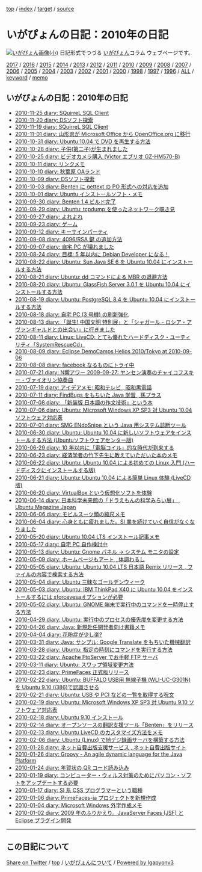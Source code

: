 [top](../index.html) / [index](index.html) / [target](https://igapyon.github.io/diary/2010/index.html) / [source](https://github.com/igapyon/diary/blob/gh-pages/2010/index.src.md) 

いがぴょんの日記：2010年の日記
=====================================================================================================
[![いがぴょん画像(小)](https://igapyon.github.io/diary/images/iga200306s.jpg "いがぴょん")](https://igapyon.github.io/diary/memo/memoigapyon.html) 日記形式でつづる [いがぴょん](https://igapyon.github.io/diary/memo/memoigapyon.html)コラム ウェブページです。


[2017](../2017/index.html)
/ [2016](../2016/index.html)
/ [2015](../2015/index.html)
/ [2014](../2014/index.html)
/ [2013](../2013/index.html)
/ [2012](../2012/index.html)
/ [2011](../2011/index.html)
/ [2010](index.html)
/ [2009](../2009/index.html)
/ [2008](../2008/index.html)
/ [2007](../2007/index.html)
/ [2006](../2006/index.html)
/ [2005](../2005/index.html)
/ [2004](../2004/index.html)
/ [2003](../2003/index.html)
/ [2002](../2002/index.html)
/ [2001](../2001/index.html)
/ [2000](../2000/index.html)
/ [1998](../1998/index.html)
/ [1997](../1997/index.html)
/ [1996](../1996/index.html)
/ [ALL](../idxall.html)
 / [keyword](../keyword/index.html) / [memo](../memo/index.html)

## いがぴょんの日記：2010年の日記

* [2010-11-25 diary:  SQuirreL SQL Client](ig101125.html)
* [2010-11-20 diary: DSソフト探索](ig101120.html)
* [2010-11-19 diary:  SQuirreL SQL Client](ig101119.html)
* [2010-11-01 diary:  山形県が Microsoft Office から OpenOffice.org に移行](ig101101.html)
* [2010-10-31 diary:  Ubuntu 10.04 で DVD を再生する方法](ig101031.html)
* [2010-10-28 diary: 子供(第二子)が生まれました](ig101028.html)
* [2010-10-25 diary: ビデオカメラ購入 (Victor エブリオ GZ-HM570-B)](ig101025.html)
* [2010-10-11 diary:  リンクメモ](ig101011.html)
* [2010-10-10 diary:  秋葉原 OAランド](ig101010.html)
* [2010-10-09 diary: DSソフト探索](ig101009.html)
* [2010-10-03 diary: Benten に gettext の PO 形式への対応を追加](ig101003.html)
* [2010-10-01 diary: Ubuntu インストールソフト・メモ](ig101001.html)
* [2010-09-30 diary: Benten 1.4 ビルド完了](ig100930.html)
* [2010-09-29 diary: Ubuntu: tcpdump を使ったネットワーク覗き見](ig100929.html)
* [2010-09-27 diary: よれよれ](ig100927.html)
* [2010-09-23 diary:  ゲーム](ig100923.html)
* [2010-09-12 diary: キーサインパーティ](ig100912.html)
* [2010-09-08 diary: 4096/RSA 鍵 の追加方法](ig100908.html)
* [2010-09-07 diary:  自宅 PC が壊れました](ig100907.html)
* [2010-08-24 diary: 目標: 5 年以内に Debian Developer になる！](ig100824.html)
* [2010-08-22 diary: Ubuntu: Sun Java SE 6 を Ubuntu 10.04 にインストールする方法](ig100822.html)
* [2010-08-21 diary: Ubuntu: dd コマンドによる MBR の退避方法](ig100821.html)
* [2010-08-20 diary: Ubuntu: GlassFish Server 3.0.1 を Ubuntu 10.04 にインストールする方法](ig100820.html)
* [2010-08-19 diary: Ubuntu: PostgreSQL 8.4 を Ubuntu 10.04 にインストールする方法](ig100819.html)
* [2010-08-18 diary: 自宅 PC (3 号機) の刷新強化](ig100818.html)
* [2010-08-13 diary: 「誕生! 中国文明 特別展」と「シャガール - ロシア・アヴァンギャルドとの出会い」に行きました](ig100813.html)
* [2010-08-11 diary: Linux: LiveCD: とても優れたハードディスク・ユーティリティ「SystemRescueCd」](ig100811.html)
* [2010-08-09 diary: Eclipse DemoCamps Helios 2010/Tokyo at 2010-09-06](ig100809.html)
* [2010-08-08 diary: facebook なるものにトライ中](ig100808.html)
* [2010-07-21 diary: N響アワー 2009-09-27: ヤンセン演奏のチャイコフスキー・ヴァイオリン協奏曲](ig100721.html)
* [2010-07-19 diary: アイデアメモ: 昭和テレビ , 昭和黒電話](ig100719.html)
* [2010-07-11 diary: FindBugs をもちいた Java 学習 , 孫プラス](ig100711.html)
* [2010-07-08 diary: 「新装版 日本語の作文技術」という本](ig100708.html)
* [2010-07-06 diary: Ubuntu: Microsoft Windows XP SP3 対 Ubuntu 10.04 ソフトウェア対応表](ig100706.html)
* [2010-07-01 diary: SMG ENdoSnipe という Java 用システム診断ツール](ig100701.html)
* [2010-06-30 diary: Ubuntu: Ubuntu 10.04 に新しいソフトウェアをインストールする方法 (Ubuntuソフトウェアセンター版)](ig100630.html)
* [2010-06-29 diary: 10 年以内に「電脳コイル」的な時代が到来する](ig100629.html)
* [2010-06-23 diary: 経済学者の竹下先生に教えていただいた本のメモ](ig100623.html)
* [2010-06-22 diary: Ubuntu: Ubuntu 10.04 による初めての Linux 入門 (ハードディスクにインストールする版)](ig100622.html)
* [2010-06-21 diary: Ubuntu: Ubuntu 10.04 による簡単 Linux 体験 (LiveCD 版)](ig100621.html)
* [2010-06-20 diary: VirtualBox という仮想化ソフトを体験](ig100620.html)
* [2010-06-14 diary: 日本科学未来館の「ドラえもんの科学みらい展」 , Ubuntu Magazine Japan](ig100614.html)
* [2010-06-06 diary: モビルスーツ類の縮尺メモ](ig100606.html)
* [2010-06-04 diary: 心身ともに疲れました。SI 業を続けていく自信がなくなりました](ig100604.html)
* [2010-05-20 diary: Ubuntu 10.04 LTS インストール記事メモ](ig100520.html)
* [2010-05-17 diary: 自宅 PC 自作検討中](ig100517.html)
* [2010-05-13 diary: Ubuntu: Gnome パネル -&gt; システム モニタの設定](ig100513.html)
* [2010-05-09 diary: ホームページもアート , 体調わるし](ig100509.html)
* [2010-05-05 diary: Ubuntu: Ubuntu 10.04 LTS 日本語 Remix リリース , ファイルの内容で検索する方法](ig100505.html)
* [2010-05-04 diary: Ubuntu 三昧なゴールデンウィーク](ig100504.html)
* [2010-05-03 diary: Ubuntu: IBM ThinkPad X40 に Ubuntu 10.04 をインストールするには xforcevesaオプションが必要](ig100503.html)
* [2010-05-02 diary: Ubuntu: GNOME 端末で実行中のコマンドを一時停止する方法](ig100502.html)
* [2010-04-29 diary: Ubuntu: 実行中のプロセスの優先度を変更する方法](ig100429.html)
* [2010-04-26 diary: Java: 新規赴任開発者向け書籍メモ](ig100426.html)
* [2010-04-04 diary: 花粉症が少し楽?](ig100404.html)
* [2010-03-31 diary: Java: サンプル: Google Translate をもちいた機械翻訳](ig100331.html)
* [2010-03-28 diary: Ubuntu: 指定の時刻にコマンドを実行する方法](ig100328.html)
* [2010-03-22 diary: Apache FtpServer でお手軽 FTP サーバ](ig100322.html)
* [2010-03-11 diary: Ubuntu: スワップ領域変更方法](ig100311.html)
* [2010-02-23 diary: PrimeFaces 正式版リリース](ig100223.html)
* [2010-02-22 diary: Ubuntu: BUFFALO USB用 無線子機 (WLI-UC-G301N) を Ubuntu 9.10 (i386)で認識させる](ig100222.html)
* [2010-02-21 diary: Ubuntu: USB や PCI などの一覧を取得する呪文](ig100221.html)
* [2010-02-19 diary: Ubuntu: Microsoft Windows XP SP3 対 Ubuntu 9.10 ソフトウェア対応表](ig100219.html)
* [2010-02-18 diary: Ubuntu 9.10 インストール](ig100218.html)
* [2010-02-14 diary: オープンソースの翻訳支援ツール「Benten」をリリース](ig100214.html)
* [2010-02-13 diary: Ubuntu LiveCD のカスタマイズ方法をメモ](ig100213.html)
* [2010-02-06 diary: Ubuntu (Linux) で地デジ録画サーバを構築する方法](ig100206.html)
* [2010-01-28 diary: ネット自費出版支援サービス , ネット自費出版サイト](ig100128.html)
* [2010-01-26 diary: Groovy - An agile dynamic language for the Java Platform](ig100126.html)
* [2010-01-24 diary: 年賀状の QR コード読み込み](ig100124.html)
* [2010-01-19 diary: コンピューター・ウィルス対策のためにパソコン・ソフトをアップデートする必要](ig100119.html)
* [2010-01-17 diary: SI 系 CSS プログラマーという職種](ig100117.html)
* [2010-01-06 diary: PrimeFaces-ja プロジェクトを新規作成](ig100106.html)
* [2010-01-04 diary: Microsoft Windows 外字作成メモ](ig100104.html)
* [2010-01-02 diary: 2009 年のふりかえり。JavaServer Faces (JSF) と Eclipse プラグイン開発](ig100102.html)


----------------------------------------------------------------------------------------------------

## この日記について

[Share on Twitter](https://twitter.com/intent/tweet?hashtags=igapyon%2Cdiary%2C%E3%81%84%E3%81%8C%E3%81%B4%E3%82%87%E3%82%93&text=%E3%81%84%E3%81%8C%E3%81%B4%E3%82%87%E3%82%93%E3%81%AE%E6%97%A5%E8%A8%98%EF%BC%9A2010%E5%B9%B4%E3%81%AE%E6%97%A5%E8%A8%98&url=https%3A%2F%2Figapyon.github.io%2Fdiary%2F2010%2Findex.html) / [top](../index.html) / [いがぴょんについて](https://igapyon.github.io/diary/memo/memoigapyon.html) / [Powered by Igapyonv3](https://github.com/igapyon/igapyonv3)
